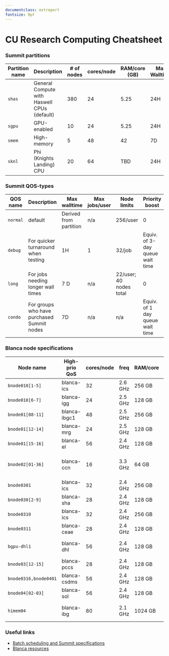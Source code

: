 ```yaml
---
documentclass: extreport
fontsize: 9pt
---
```


# CU Research Computing Cheatsheet

### Summit partitions

| Partition name | Description                                 | # of nodes | cores/node | RAM/core (GB) | Max Walltime | Billing weight |
| -------------- | ------------------------------------------- | ---------- | ---------- | ------------- | ------------ | -------------- |
| `shas`         | General Compute with Haswell CPUs (default) | 380        | 24         | 5.25          | 24H          | 1              |
| `sgpu`         | GPU-enabled                                 | 10         | 24         | 5.25          | 24H          | 2.5            |
| `smem`         | High-memory                                 | 5          | 48         | 42            | 7D           | 6              |
| `sknl`         | Phi (Knights Landing) CPU                   | 20         | 64         | TBD           | 24H          | 0.1            |

### Summit QOS-types

QOS name | Description                            | Max walltime       | Max jobs/user | Node limits         | Priority boost
-------------|--------------------------------------------|------------------------|-------------------|-------------------------|--------------------------------
`normal`       | default                                    | Derived from partition | n/a               | 256/user                | 0
`debug`        | For quicker turnaround when testing        | 1H                     | 1                 | 32/job                  | Equiv. of 3-day queue wait time
`long`         | For jobs needing longer wall times         | 7 D                    | n/a               | 22/user; 40 nodes total | 0
`condo`        | For groups who have purchased Summit nodes | 7D                     | n/a               | n/a                     | Equiv. of 1 day queue wait time

### Blanca node specifications

| Node name             | High-prio QoS | cores/node | freq    | RAM/core | local disk | Features                                  |
| --------------------- | ------------- | ---------- | ------- | -------- | ---------- | ----------------------------------------- |
| `bnode010[1-5]`       | blanca-ics    | 32         | 2.6 GHz | 256 GB   | 1 TB       | sandybridge, avx, rhel6                   |
| `bnode010[6-7]      ` | blanca-igg    | 24         | 2.5 GHz | 128 GB   | 1 TB       | haswell, avx2, rhel6                      |
| `bnode01[08-11]     ` | blanca-ibgc1  | 48         | 2.5 GHz | 256 GB   | 1 TB       | haswell, avx2, rhel6                      |
| `bnode01[12-14]     ` | blanca-mrg    | 24         | 2.5 GHz | 128 GB   | 1 TB       | haswell, avx2, rhel6                      |
| `bnode01[15-16]     ` | blanca-el     | 56         | 2.4 GHz | 128 GB   | 1 TB       | broadwell, avx2, rhel7                    |
| `bnode02[01-36]     ` | blanca-ccn    | 16         | 3.3 GHz | 64 GB    | 1 TB       | ivybridge, Quadro, k2000, avx, fdr, rhel7 |
| `bnode0301          ` | blanca-ics    | 32         | 2.4 GHz | 256 GB   | 1 TB       | broadwell, avx2, rhel6                    |
| `bnode030[2-9]      ` | blanca-sha    | 28         | 2.4 GHz | 128 GB   | 1 TB       | broadwell, avx2, rhel7                    |
| `bnode0310          ` | blanca-ics    | 32         | 2.4 GHz | 256 GB   | 1 TB       | broadwell, avx2, rhel6                    |
| `bnode0311          ` | blanca-ceae   | 28         | 2.4 GHz | 128 GB   | 1 TB       | broadwell, avx2, rhel7                    |
| `bgpu-dhl1          ` | blanca-dhl    | 56         | 2.4 GHz | 128 GB   | 1 TB       | broadwell, avx2, rhel7, Tesla, P100       |
| `bnode03[12-15]     ` | blanca-pccs   | 28         | 2.4 GHz | 128 GB   | 1 TB       | broadwell, avx2, rhel7                    |
| `bnode0316,bnode0401` | blanca-csdms  | 56         | 2.4 GHz | 128 GB   | 1 TB       | broadwell, avx2, rhel7                    |
| `bnode04[02-03]     ` | blanca-sol    | 56         | 2.4 GHz | 128 GB   | 1 TB       | broadwell, avx2, rhel7                    |
| `himem04            ` | blanca-ibg    | 80         | 2.1 GHz | 1024 GB  | 10 TB      | westmere-ex, localraid, rhel6             |


### Useful links

 - [Batch scheduling and Summit specifications](https://www.rc.colorado.edu/support/user-guide/batch-queueing.html)
 - [Blanca resources](https://www.rc.colorado.edu/support/user-guide/compute-resources.html#blanca)
